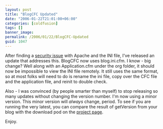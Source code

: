 ```yaml
---
layout: post
title: "BlogCFC Updated"
date: "2006-01-22T21:01:00+06:00"
categories: [coldfusion]
tags: []
banner_image: 
permalink: /2006/01/22/BlogCFC-Updated
guid: 1047
---
```


After finding a <a href="http://ray.camdenfamily.com/index.cfm/2006/1/22/BlogCFC-Security-Issue-for-Apache-Users">security issue</a> with Apache and the INI file, I've released an update that addresses this. BlogCFC now uses  blog.ini.cfm. I know - big change? Well along with an Application.cfm under the org folder, it should now be impossible to view the INI file remotely. It still uses the same format, so at most folks will need to do is rename the ini file, copy over the CFC file and the application file, and reinit to double check.

Also - I was convinced (by people smarter than myself) to stop releasing so many updates without changing the version number. I'm now using a minor version. This minor version will <i>always</i> change, period. To see if you are running the very latest, you can compare the result of getVersion from your blog with the download pod on the <a href="http://ray.camdenfamily.com/projects/blogcfc">project page</a>.

Enjoy.
